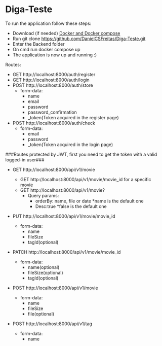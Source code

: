 # Diga-Teste

To run the application follow these steps:
  - Download (if needed) [Docker and Docker compose](https://docs.docker.com/desktop/install/windows-install/)
  - Run git clone https://github.com/DanielCSFreitas/Diga-Teste.git
  - Enter the Backend folder
  - On cmd run docker compose up
  - The application is now up and running :)
  
 Routes:
 
  - GET http://localhost:8000/auth/register
  - GET http://localhost:8000/auth/login
  - POST http://localhost:8000/auth/store
    - form-data:
      - name
      - email
      - password
      - password_confirmation
      - _token(Token acquired in the register page)
  - POST http://localhost:8000/auth/check
    - form-data:
      - email
      - password
      - _token(Token acquired in the login page)
      
      
###Routes protected by JWT, first you need to get the token with a valid logged-in user###

  - GET http://localhost:8000/api/v1/movie
    - GET http://localhost:8000/api/v1/movie/movie_id for a specific movie
    - GET http://localhost:8000/api/v1/movie?
      - Query params:
        - orderBy: name, file or date *name is the default one
        - Desc:true *false is the default one
  - PUT http://localhost:8000/api/v1/movie/movie_id
    - form-data:
      - name
      - fileSize
      - tagId(optional)
  - PATCH http://localhost:8000/api/v1/movie/movie_id
    - form-data:
      - name(optional)
      - fileSize(optional)
      - tagId(optional)
  
  - POST http://localhost:8000/api/v1/movie
    - form-data:
      - name
      - fileSize
      - file(optional)
  - POST http://localhost:8000/api/v1/tag
    - form-data:
      - name
  
      
    
